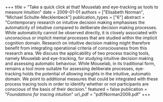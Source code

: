 +++
title = "Take a quick click at that! Mouselab and eye-tracking as tools to measure intuition"
date = 2009-01-01
authors = ["Elisabeth Norman", "Michael Schulte-Mecklenbeck"]
publication_types = ["6"]
abstract = "Contemporary research on intuitive decision making emphasises the automaticity
of intuitive compared to deliberate decision making processes. While automaticity cannot be observed directly, it is closely associated with unconscious or implicit mental processes that are studied within the implicit cognition domain. Research on intuitive decision making might therefore benefit from integrating operational criteria of consciousness from this research area. We discuss the applicability of two process tracing tools, namely Mouselab and eye-tracking, for studying intuitive decision making and assessing automatic behaviour. While Mouselab, in its traditional form, remains a tool more suitable for assessing deliberate processes, eye-tracking holds the potential of allowing insights in the intuitive, automatic domain. We point to additional measures that could be integrated with these process tracing tools in order to identify whether or not participants are conscious of the basis of their decision."
featured = false
publication = "*Foundations for tracing intuition*"
url_pdf = "pdf/Norman2009.pdf"
+++

